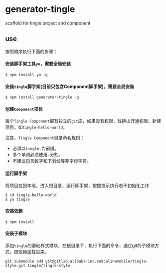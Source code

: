 # generator-tingle
scaffold for tingle project and component

## use



按照顺序执行下面的步骤：

#### 安装脚手架工具`yo`，需要全局安装

```shell
$ npm install yo -g
```

#### 安装`tingle`脚手架(目前只包含Component脚手架)，需要全局安装

```shell
$ npm install generator-tingle -g
```

#### 创建`Component`项目

每个`Tingle Component`都有独立的`git`库，如果没有权限，找拂山开通权限，新建项目，如`tingle-hello-world`。

注意，`Tingle Component`目录命名规则：  

* 必须以`tingle-`为前缀。  
* 多个单词必须使用`-`分割。  
* 不建议包含数字和下划线等非字母字符。

#### 运行脚手架

将项目拉到本地，进入根目录，运行脚手架，按照提示执行若干初始化工作

```shell
$ cd tingle-hello-world
$ yo tingle
```

#### 安装依赖

```shell
$ npm install
```

#### 安装子模块

添加`tingle`的基础样式模块，在根目录下，执行下面的命令，通过git的子模块方式，把依赖加载进来。

```shell
git submodule add git@gitlab.alibaba-inc.com:alinwmobile/tingle-style.git tingle/tingle-style
```
